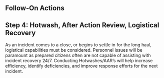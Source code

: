 <h2 class="title-font text-uppercase"><span class="text-larger">F</span>ollow-<span class="text-larger">O</span>n <span class="text-larger">A</span>ctions</h2>

## Step 4: Hotwash, After Action Review, Logistical Recovery

As an incident comes to a close, or begins to settle in for the long haul, logistical capabilities must be
considered. Personnel issues will be paramount as prepared citizens often are not capable of assisting
with incident recovery 24/7. Conducting Hotwashes/AAR’s will help increase efficiency, identify deficiencies,
and improve response efforts for the next incident.

